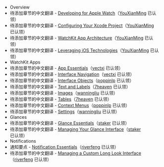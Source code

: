 - Overview  
 - 待添加章节的中文翻译 - [Developing for Apple Watch](overview/developing-for-apple-watch.md)（[YouXianMing](https://github.com/YouXianMing) 已认领）
 - 待添加章节的中文翻译 - [Configuring Your Xcode Project](overview/configuring-your-xcode-project.md)（[YouXianMing](https://github.com/YouXianMing) 已认领）
 - 待添加章节的中文翻译 - [WatchKit App Architecture](overview/watchkit-app-architecture.md)（[YouXianMing](https://github.com/YouXianMing) 已认领）
 - 待添加章节的中文翻译 - [Leveraging iOS Technologies](overview/leveraging-ios-technologies.md)（[YouXianMing](https://github.com/YouXianMing) 已认领）
- WatchKit Apps
 - 待添加章节的中文翻译 - [App Essentials](watchkit-apps/app-essentials.md)（[vectxi](https://github.com/vectxi) 已认领）
 - 待添加章节的中文翻译 - [Interface Navigation](watchkit-apps/interface-navigation.md)（[vectxi](https://github.com/vectxi) 已认领）
 - 待添加章节的中文翻译 - [Interface Objects](watchkit-apps/interface-objects.md)（[poppinlp](https://github.com/poppinlp) 已认领）
 - 待添加章节的中文翻译 - [Text and Labels](watchkit-apps/text-and-labels.md)（[7heaven](https://github.com/7heaven) 已认领）
 - 待添加章节的中文翻译 - [Images](watchkit-apps/images.md)（[wanningliu](https://github.com/wanningliu) 已认领）
 - 待添加章节的中文翻译 - [Tables](watchkit-apps/tables.md)（[7heaven](https://github.com/7heaven) 已认领）
 - 待添加章节的中文翻译 - [Context Menus](watchkit-apps/context-menus.md)（[poppinlp](https://github.com/poppinlp) 已认领）
 - 待添加章节的中文翻译 - [Settings](watchkit-apps/settings.md)（[wanningliu](https://github.com/wanningliu) 已认领）
- Glances
 - 待添加章节的中文翻译 - [Glance Essentials](glances/glance-essentials.md)（[staker](https://github.com/staker) 已认领）
 - 待添加章节的中文翻译 - [Managing Your Glance Interface](glances/managing-your-glance-interface.md)（[staker](https://github.com/staker) 已认领）
- Notifications
 - 通知要点 - [Notification Essentials](notifications/notification-essentials.md)（[riverfeng](https://github.com/riverfeng) 已认领）
 - 待添加章节的中文翻译 - [Managing a Custom Long Look Interface](notifications/managing-a-custom-long-look-interface.md)（[riverfeng](https://github.com/riverfeng) 已认领）
